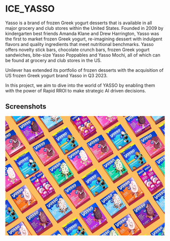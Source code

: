 
# ICE_YASSO

Yasso is a brand of frozen Greek yogurt desserts that is available in all major grocery and club stores within the United States. Founded in 2009 by kindergarten best friends Amanda Klane and Drew Harrington, Yasso was the first to market frozen Greek yogurt, re-imagining dessert with indulgent flavors and quality ingredients that meet nutritional benchmarks. Yasso offers novelty stick bars, chocolate crunch bars, frozen Greek yogurt sandwiches, bite-size Yasso Poppables and Yasso Mochi, all of which can be found at grocery and club stores in the US.

Unilever has extended its portfolio of frozen desserts with the acquisition of US frozen Greek yogurt brand Yasso in Q3 2023.

In this project, we aim to dive into the world of YASSO by enabling them with the power of Rapid RROI to make strategic AI driven decisions.
## Screenshots

![App Screenshot](Yasso.webp)
